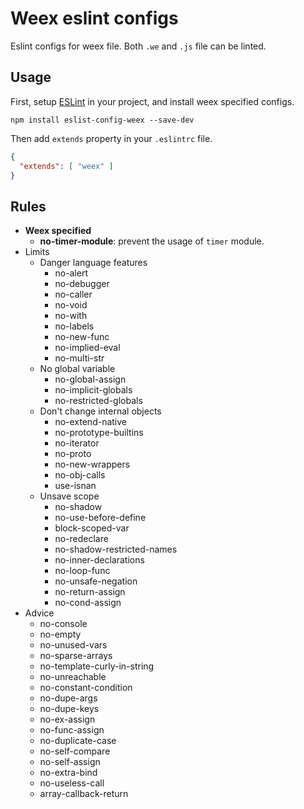 # Weex eslint configs

Eslint configs for weex file. Both `.we` and `.js` file can be linted.

## Usage

First, setup [ESLint](http://eslint.org/) in your project, and install weex specified configs.

```
npm install eslist-config-weex --save-dev
```

Then add `extends` property in your `.eslintrc` file.

```json
{
  "extends": [ "weex" ]
}
```

## Rules

  + **Weex specified**
    + **no-timer-module**: prevent the usage of `timer` module.
  + Limits
    + Danger language features
      + no-alert
      + no-debugger
      + no-caller
      + no-void
      + no-with
      + no-labels
      + no-new-func
      + no-implied-eval
      + no-multi-str
    + No global variable
      + no-global-assign
      + no-implicit-globals
      + no-restricted-globals
    + Don't change internal objects
      + no-extend-native
      + no-prototype-builtins
      + no-iterator
      + no-proto
      + no-new-wrappers
      + no-obj-calls
      + use-isnan
    + Unsave scope
      + no-shadow
      + no-use-before-define
      + block-scoped-var
      + no-redeclare
      + no-shadow-restricted-names
      + no-inner-declarations
      + no-loop-func
      + no-unsafe-negation
      + no-return-assign
      + no-cond-assign
  + Advice
    + no-console
    + no-empty
    + no-unused-vars
    + no-sparse-arrays
    + no-template-curly-in-string
    + no-unreachable
    + no-constant-condition
    + no-dupe-args
    + no-dupe-keys
    + no-ex-assign
    + no-func-assign
    + no-duplicate-case
    + no-self-compare
    + no-self-assign
    + no-extra-bind
    + no-useless-call
    + array-callback-return
